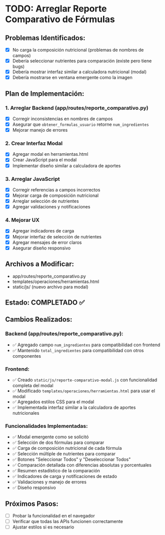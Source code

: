 # TODO: Arreglar Reporte Comparativo de Fórmulas

## Problemas Identificados:
- [x] No carga la composición nutricional (problemas de nombres de campos)
- [x] Debería seleccionar nutrientes para comparación (existe pero tiene bugs)
- [x] Debería mostrar interfaz similar a calculadora nutricional (modal)
- [x] Debería mostrarse en ventana emergente como la imagen

## Plan de Implementación:

### 1. Arreglar Backend (app/routes/reporte_comparativo.py)
- [x] Corregir inconsistencias en nombres de campos
- [x] Asegurar que `obtener_formulas_usuario` retorne `num_ingredientes`
- [x] Mejorar manejo de errores

### 2. Crear Interfaz Modal
- [x] Agregar modal en herramientas.html
- [x] Crear JavaScript para el modal
- [x] Implementar diseño similar a calculadora de aportes

### 3. Arreglar JavaScript
- [x] Corregir referencias a campos incorrectos
- [x] Mejorar carga de composición nutricional
- [x] Arreglar selección de nutrientes
- [x] Agregar validaciones y notificaciones

### 4. Mejorar UX
- [x] Agregar indicadores de carga
- [x] Mejorar interfaz de selección de nutrientes
- [x] Agregar mensajes de error claros
- [x] Asegurar diseño responsivo

## Archivos a Modificar:
- app/routes/reporte_comparativo.py
- templates/operaciones/herramientas.html
- static/js/ (nuevo archivo para modal)

## Estado: COMPLETADO ✅

## Cambios Realizados:

### Backend (app/routes/reporte_comparativo.py):
- ✅ Agregado campo `num_ingredientes` para compatibilidad con frontend
- ✅ Mantenido `total_ingredientes` para compatibilidad con otros componentes

### Frontend:
- ✅ Creado `static/js/reporte-comparativo-modal.js` con funcionalidad completa del modal
- ✅ Modificado `templates/operaciones/herramientas.html` para usar el modal
- ✅ Agregados estilos CSS para el modal
- ✅ Implementada interfaz similar a la calculadora de aportes nutricionales

### Funcionalidades Implementadas:
- ✅ Modal emergente como se solicitó
- ✅ Selección de dos fórmulas para comparar
- ✅ Carga de composición nutricional de cada fórmula
- ✅ Selección múltiple de nutrientes para comparar
- ✅ Botones "Seleccionar Todos" y "Deseleccionar Todos"
- ✅ Comparación detallada con diferencias absolutas y porcentuales
- ✅ Resumen estadístico de la comparación
- ✅ Indicadores de carga y notificaciones de estado
- ✅ Validaciones y manejo de errores
- ✅ Diseño responsivo

## Próximos Pasos:
- [ ] Probar la funcionalidad en el navegador
- [ ] Verificar que todas las APIs funcionen correctamente
- [ ] Ajustar estilos si es necesario
